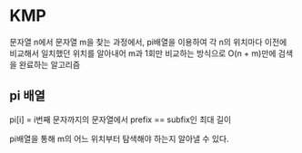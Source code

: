 # KMP

문자열 n에서 문자열 m을 찾는 과정에서, pi배열을 이용하여 각 n의 위치마다 이전에 비교해서 일치했던 위치를 알아내어 m과 1회만 비교하는 방식으로 O(n + m)만에 검색을 완료하는 알고리즘

## pi 배열
pi[i] = i번째 문자까지의 문자열에서 prefix == subfix인 최대 길이

pi배열을 통해 m의 어느 위치부터 탐색해야 하는지 알아낼 수 있다.
